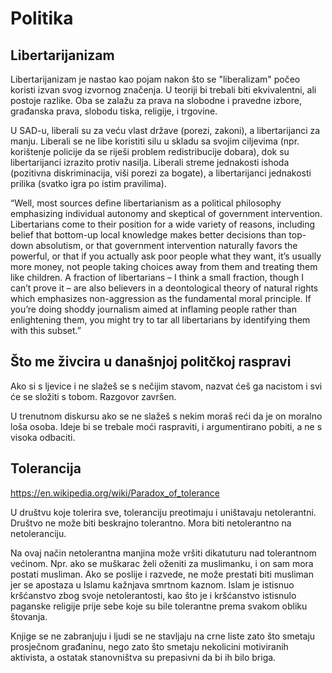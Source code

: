# Politika

## Libertarijanizam

Libertarijanizam je nastao kao pojam nakon što se "liberalizam" počeo koristi izvan svog izvornog značenja. U teoriji bi trebali biti ekvivalentni, ali postoje razlike. Oba se zalažu za prava na slobodne i pravedne izbore, građanska prava, slobodu tiska, religije, i trgovine.

U SAD-u, liberali su za veću vlast države (porezi, zakoni), a libertarijanci za manju. Liberali se ne libe koristiti silu u skladu sa svojim ciljevima (npr. korištenje policije da se riješi problem redistribucije dobara), dok su libertarijanci izrazito protiv nasilja. Liberali streme jednakosti ishoda (pozitivna diskriminacija, viši porezi za bogate), a libertarijanci jednakosti prilika (svatko igra po istim pravilima).

“Well, most sources define libertarianism as a political philosophy emphasizing individual autonomy and skeptical of government intervention. Libertarians come to their position for a wide variety of reasons, including belief that bottom-up local knowledge makes better decisions than top-down absolutism, or that government intervention naturally favors the powerful, or that if you actually ask poor people what they want, it’s usually more money, not people taking choices away from them and treating them like children. A fraction of libertarians – I think a small fraction, though I can’t prove it – are also believers in a deontological theory of natural rights which emphasizes non-aggression as the fundamental moral principle. If you’re doing shoddy journalism aimed at inflaming people rather than enlightening them, you might try to tar all libertarians by identifying them with this subset.”

## Što me živcira u današnjoj politčkoj raspravi

Ako si s ljevice i ne slažeš se s nečijim stavom, nazvat ćeš ga nacistom i svi će se složiti s tobom. Razgovor završen.

U trenutnom diskursu ako se ne slažeš s nekim moraš reći da je on moralno loša osoba. Ideje bi se trebale moći raspraviti, i argumentirano pobiti, a ne s visoka odbaciti.

## Tolerancija

https://en.wikipedia.org/wiki/Paradox_of_tolerance

U društvu koje tolerira sve, toleranciju preotimaju i uništavaju netolerantni. Društvo ne može biti beskrajno tolerantno. Mora biti netolerantno na netoleranciju.

Na ovaj način netolerantna manjina može vršiti dikatuturu nad tolerantnom većinom. Npr. ako se muškarac želi oženiti za muslimanku, i on sam mora postati musliman. Ako se poslije i razvede, ne može prestati biti musliman jer se apostaza u Islamu kažnjava smrtnom kaznom. Islam je istisnuo kršćanstvo zbog svoje netolerantosti, kao što je i kršćanstvo istisnulo paganske religije prije sebe koje su bile tolerantne prema svakom obliku štovanja.

Knjige se ne zabranjuju i ljudi se ne stavljaju na crne liste zato što smetaju prosječnom građaninu, nego zato što smetaju nekolicini motiviranih aktivista, a ostatak stanovništva su prepasivni da bi ih bilo briga.

